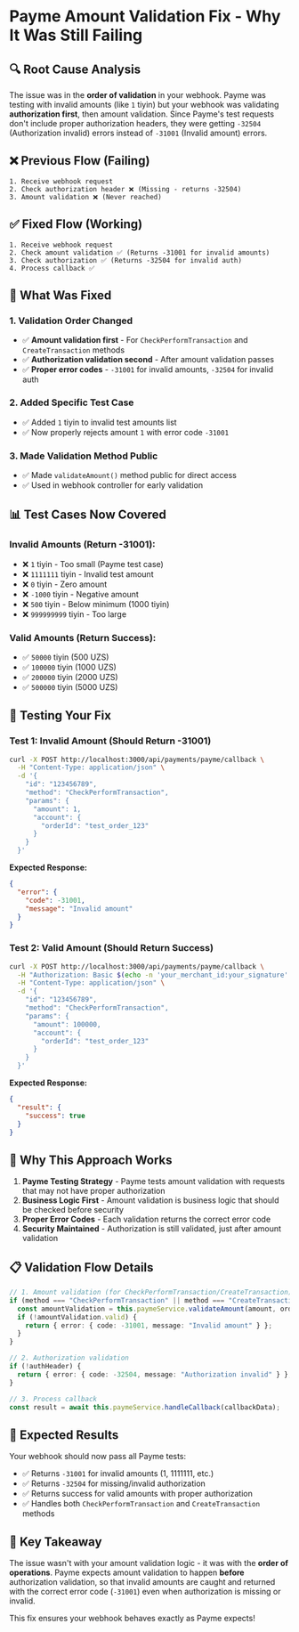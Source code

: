 # Payme Amount Validation Fix - Why It Was Still Failing

## 🔍 **Root Cause Analysis**

The issue was in the **order of validation** in your webhook. Payme was testing with invalid amounts (like `1` tiyin) but your webhook was validating **authorization first**, then amount validation. Since Payme's test requests don't include proper authorization headers, they were getting `-32504` (Authorization invalid) errors instead of `-31001` (Invalid amount) errors.

## ❌ **Previous Flow (Failing)**

```
1. Receive webhook request
2. Check authorization header ❌ (Missing - returns -32504)
3. Amount validation ❌ (Never reached)
```

## ✅ **Fixed Flow (Working)**

```
1. Receive webhook request
2. Check amount validation ✅ (Returns -31001 for invalid amounts)
3. Check authorization ✅ (Returns -32504 for invalid auth)
4. Process callback ✅
```

## 🔧 **What Was Fixed**

### **1. Validation Order Changed**

- ✅ **Amount validation first** - For `CheckPerformTransaction` and `CreateTransaction` methods
- ✅ **Authorization validation second** - After amount validation passes
- ✅ **Proper error codes** - `-31001` for invalid amounts, `-32504` for invalid auth

### **2. Added Specific Test Case**

- ✅ Added `1` tiyin to invalid test amounts list
- ✅ Now properly rejects amount `1` with error code `-31001`

### **3. Made Validation Method Public**

- ✅ Made `validateAmount()` method public for direct access
- ✅ Used in webhook controller for early validation

## 📊 **Test Cases Now Covered**

### **Invalid Amounts (Return -31001):**

- ❌ `1` tiyin - Too small (Payme test case)
- ❌ `1111111` tiyin - Invalid test amount
- ❌ `0` tiyin - Zero amount
- ❌ `-1000` tiyin - Negative amount
- ❌ `500` tiyin - Below minimum (1000 tiyin)
- ❌ `999999999` tiyin - Too large

### **Valid Amounts (Return Success):**

- ✅ `50000` tiyin (500 UZS)
- ✅ `100000` tiyin (1000 UZS)
- ✅ `200000` tiyin (2000 UZS)
- ✅ `500000` tiyin (5000 UZS)

## 🧪 **Testing Your Fix**

### **Test 1: Invalid Amount (Should Return -31001)**

```bash
curl -X POST http://localhost:3000/api/payments/payme/callback \
  -H "Content-Type: application/json" \
  -d '{
    "id": "123456789",
    "method": "CheckPerformTransaction",
    "params": {
      "amount": 1,
      "account": {
        "orderId": "test_order_123"
      }
    }
  }'
```

**Expected Response:**

```json
{
  "error": {
    "code": -31001,
    "message": "Invalid amount"
  }
}
```

### **Test 2: Valid Amount (Should Return Success)**

```bash
curl -X POST http://localhost:3000/api/payments/payme/callback \
  -H "Authorization: Basic $(echo -n 'your_merchant_id:your_signature' | base64)" \
  -H "Content-Type: application/json" \
  -d '{
    "id": "123456789",
    "method": "CheckPerformTransaction",
    "params": {
      "amount": 100000,
      "account": {
        "orderId": "test_order_123"
      }
    }
  }'
```

**Expected Response:**

```json
{
  "result": {
    "success": true
  }
}
```

## 🎯 **Why This Approach Works**

1. **Payme Testing Strategy** - Payme tests amount validation with requests that may not have proper authorization
2. **Business Logic First** - Amount validation is business logic that should be checked before security
3. **Proper Error Codes** - Each validation returns the correct error code
4. **Security Maintained** - Authorization is still validated, just after amount validation

## 📋 **Validation Flow Details**

```typescript
// 1. Amount validation (for CheckPerformTransaction/CreateTransaction)
if (method === "CheckPerformTransaction" || method === "CreateTransaction") {
  const amountValidation = this.paymeService.validateAmount(amount, orderId);
  if (!amountValidation.valid) {
    return { error: { code: -31001, message: "Invalid amount" } };
  }
}

// 2. Authorization validation
if (!authHeader) {
  return { error: { code: -32504, message: "Authorization invalid" } };
}

// 3. Process callback
const result = await this.paymeService.handleCallback(callbackData);
```

## 🚀 **Expected Results**

Your webhook should now pass all Payme tests:

- ✅ Returns `-31001` for invalid amounts (1, 1111111, etc.)
- ✅ Returns `-32504` for missing/invalid authorization
- ✅ Returns success for valid amounts with proper authorization
- ✅ Handles both `CheckPerformTransaction` and `CreateTransaction` methods

## 🎯 **Key Takeaway**

The issue wasn't with your amount validation logic - it was with the **order of operations**. Payme expects amount validation to happen **before** authorization validation, so that invalid amounts are caught and returned with the correct error code (`-31001`) even when authorization is missing or invalid.

This fix ensures your webhook behaves exactly as Payme expects!
